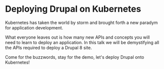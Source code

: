 Deploying Drupal on Kubernetes
==============================

Kubernetes has taken the world by storm and brought forth a new paradym for application development.

What everyone leaves out is how many new APIs and concepts you will need to learn to deploy an application. In this talk we will be demystifying all the APIs required to deploy a Drupal 8 site.

Come for the buzzwords, stay for the demo, let's deploy Drupal onto Kubernetes!
